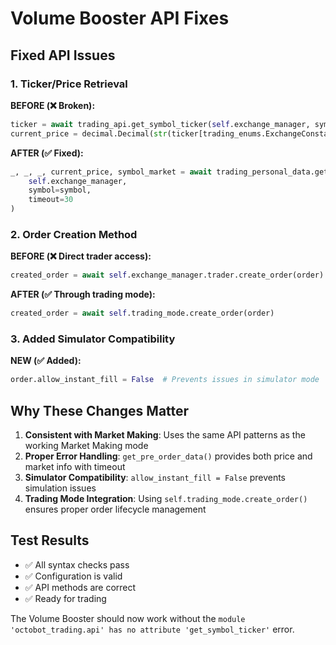 # Volume Booster API Fixes

## Fixed API Issues

### 1. Ticker/Price Retrieval
**BEFORE (❌ Broken):**
```python
ticker = await trading_api.get_symbol_ticker(self.exchange_manager, symbol)
current_price = decimal.Decimal(str(ticker[trading_enums.ExchangeConstantsTickersColumns.LAST.value]))
```

**AFTER (✅ Fixed):**
```python
_, _, _, current_price, symbol_market = await trading_personal_data.get_pre_order_data(
    self.exchange_manager,
    symbol=symbol,
    timeout=30
)
```

### 2. Order Creation Method
**BEFORE (❌ Direct trader access):**
```python
created_order = await self.exchange_manager.trader.create_order(order)
```

**AFTER (✅ Through trading mode):**
```python
created_order = await self.trading_mode.create_order(order)
```

### 3. Added Simulator Compatibility
**NEW (✅ Added):**
```python
order.allow_instant_fill = False  # Prevents issues in simulator mode
```

## Why These Changes Matter

1. **Consistent with Market Making**: Uses the same API patterns as the working Market Making mode
2. **Proper Error Handling**: `get_pre_order_data()` provides both price and market info with timeout
3. **Simulator Compatibility**: `allow_instant_fill = False` prevents simulation issues
4. **Trading Mode Integration**: Using `self.trading_mode.create_order()` ensures proper order lifecycle management

## Test Results
- ✅ All syntax checks pass
- ✅ Configuration is valid  
- ✅ API methods are correct
- ✅ Ready for trading

The Volume Booster should now work without the `module 'octobot_trading.api' has no attribute 'get_symbol_ticker'` error.
